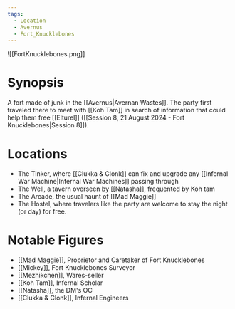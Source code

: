 ```yaml
---
tags:
  - Location
  - Avernus
  - Fort_Knucklebones
---
```

![[FortKnucklebones.png]]
# Synopsis
A fort made of junk in the [[Avernus|Avernan Wastes]]. The party first traveled there to meet with [[Koh Tam]] in search of information that could help them free [[Elturel]] ([[Session 8, 21 August 2024 - Fort Knucklebones|Session 8]]).
# Locations
- The Tinker, where [[Clukka & Clonk]] can fix and upgrade any [[Infernal War Machine|Infernal War Machines]] passing through
- The Well, a tavern overseen by [[Natasha]], frequented by Koh tam
- The Arcade, the usual haunt of [[Mad Maggie]]
- The Hostel, where travelers like the party are welcome to stay the night (or day) for free.
# Notable Figures
- [[Mad Maggie]], Proprietor and Caretaker of Fort Knucklebones
- [[Mickey]], Fort Knucklebones Surveyor
- [[Mezhikchen]], Wares-seller
- [[Koh Tam]], Infernal Scholar
- [[Natasha]], the DM's OC
- [[Clukka & Clonk]], Infernal Engineers